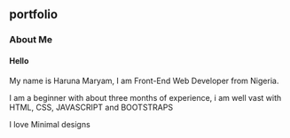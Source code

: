 ## portfolio
<h3>About Me</h3>
    <h4>Hello</h4>
    <p>My name is Haruna Maryam, I am Front-End Web Developer from Nigeria.</p>
    <p>I am a beginner with about three months of experience, i am well vast with HTML, CSS, JAVASCRIPT and BOOTSTRAPS</p>
    <p>I love Minimal designs</p>
